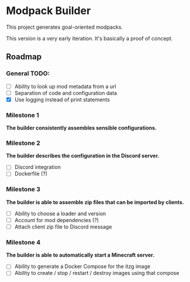 # Modpack Builder

This project generates goal-oriented modpacks.

This version is a very early iteration. It's basically a proof of concept.

## Roadmap

### General TODO:
- [ ] Ability to look up mod metadata from a url
- [ ] Separation of code and configuration data
- [x] Use logging instead of print statements

### Milestone 1
**The builder consistently assembles sensible configurations.**

### Milestone 2
**The builder describes the configuration in the Discord server.**
- [ ] Discord integration
- [ ] Dockerfile (?)

### Milestone 3
**The builder is able to assemble zip files that can be imported by clients.**
- [ ] Ability to choose a loader and version
- [ ] Account for mod dependencies (?)
- [ ] Attach client zip file to Discord message

### Milestone 4
**The builder is able to automatically start a Minecraft server.**
- [ ] Ability to generate a Docker Compose for the itzg image
- [ ] Ability to create / stop / restart / destroy images using that compose
